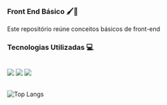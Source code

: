 
### Front End Básico 🖌️🎨

  Este repositório reúne conceitos básicos de front-end 
  
  ### Tecnologias Utilizadas 💻
<div style="display: inline_block"><br>
    <img src="https://img.shields.io/badge/HTML5-E34F26?style=for-the-badge&logo=html5&logoColor=white">
    <img src="https://img.shields.io/badge/CSS3-1572B6?style=for-the-badge&logo=css3&logoColor=white">
    <img src="https://img.shields.io/badge/JavaScript-F7DF1E?style=for-the-badge&logo=javascript&logoColor=black">
</div><br>
  
  ![Top Langs](https://github-readme-stats.vercel.app/api/top-langs/?username=DarioNet0&hide_progress=false)


